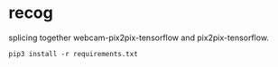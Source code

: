 # recog

splicing together webcam-pix2pix-tensorflow and pix2pix-tensorflow.

```
pip3 install -r requirements.txt
```
